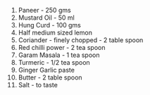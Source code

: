 1. Paneer - 250 gms
2. Mustard Oil - 50 ml
3. Hung Curd - 100 gms
4. Half medium sized lemon
5. Coriander - finely chopped - 2 table spoon
6. Red chilli power - 2 tea spoon
7. Garam Masala - 1 tea spoon
8. Turmeric - 1/2 tea spoon
9. Ginger Garlic paste
10. Butter - 2 table spoon
11. Salt - to taste